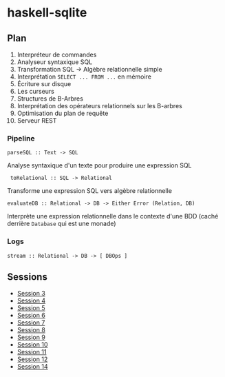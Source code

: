 # haskell-sqlite

## Plan

1. Interpréteur de commandes
2. Analyseur syntaxique SQL
3. Transformation SQL -> Algèbre relationnelle simple
4. Interprétation `SELECT ... FROM ...` en mémoire
5. Écriture sur disque
6. Les curseurs
7. Structures de B-Arbres
8. Interprétation des opérateurs relationnels sur les B-arbres
9. Optimisation du plan de requête
10. Serveur REST

### Pipeline

```
parseSQL :: Text -> SQL
```

Analyse syntaxique d'un texte pour produire une expression SQL

```
 toRelational :: SQL -> Relational
```

Transforme une expression SQL vers algèbre relationnelle

```
evaluateDB :: Relational -> DB -> Either Error (Relation, DB)
```

Interprète une expression relationnelle dans le contexte d'une BDD (caché derrière `Database` qui est une monade)

### Logs

```
stream :: Relational -> DB -> [ DBOps ]
```


## Sessions

* [Session 3](https://www.youtube.com/watch?v=EAi--VC_DhY)
* [Session 4](https://www.youtube.com/watch?v=tDP_OjiBO_w)
* [Session 5](https://www.youtube.com/watch?v=eNYeYcgUvAo)
* [Session 6](https://www.youtube.com/watch?v=u-UdEeig-0U)
* [Session 7](https://youtu.be/C3owSoky7M0)
* [Session 8](https://youtu.be/eGZB0VltlKY)
* [Session 9](https://www.youtube.com/watch?v=1RAZ_hjeJCU)
* [Session 10](https://www.youtube.com/watch?v=2IY-JNcfal8)
* [Session 11](https://www.youtube.com/watch?v=1Dh_dAmx7Iw)
* [Session 12](https://www.youtube.com/watch?v=65GfONxycXo)
* [Session 14](https://youtu.be/hwg9Jgym99c)
